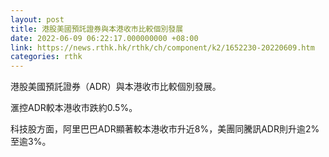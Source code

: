 ```yaml
---
layout: post
title: 港股美國預託證券與本港收市比較個別發展
date: 2022-06-09 06:22:17.000000000 +08:00
link: https://news.rthk.hk/rthk/ch/component/k2/1652230-20220609.htm
categories: rthk
---
```


港股美國預託證券（ADR）與本港收市比較個別發展。

滙控ADR較本港收市跌約0.5%。

科技股方面，阿里巴巴ADR顯著較本港收市升近8%，美團同騰訊ADR則升逾2%至逾3%。
